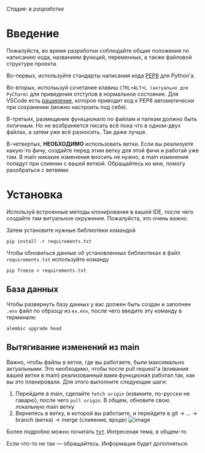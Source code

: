 _Стадия: в разработке_
# Введение
Пожалуйста, во время разработки соблюдайте общие положения по написанию кода, названиям функций, переменных, а также файловой структуре проекта.

Во-первых, используйте стандарты написания кода [PEP8](https://pythonworld.ru/osnovy/pep-8-rukovodstvo-po-napisaniyu-koda-na-python.html) для Python'а.

Во-вторых, исполььзуй сочетание клавиш `CTRL+ALT+L (актуально для PyCharm)` для приведения отступов в нормальное состояние. 
Для VSCode есть [раширение](https://marketplace.visualstudio.com/items?itemName=ms-python.autopep8), которое приводит код к PEP8 автоматически при сохранении (можно настроить под себя).

В-третьих, размещение функционало по файлам и папкам должно быть логичным. Но не возбраняется писать всё пока что в одном-двух файлах, а затем уже всё разносить. Так даже лучше.

В-четвертых, **НЕОБХОДИМО** использовать ветки. Если вы реализуете какую-то фичу, создайте перед этим ветку для этой фичи и работай уже там.
В main никакие изменения вносить не нужно, в main изменения попадут при слиянии с вашей веткой. Обращайтесь ко мне, помогу разобраться с ветвями.
# Установка
Используй встроенные методы клонирования в вашей IDE, после чего создайте там витуальное окружение. Пожалуйста, это очень важно.

Затем установите нужные библиотеки командой
```
pip install -r requirements.txt
```
Чтобы обновиться данные об установленных библиотеках в файл `requirements.txt` используйте команду
```
pip freeze > requirements.txt
```
## База данных
Чтобы развернуть базу данных у вас должен быть создан и заполнен `.env` файл по образцу из `ex.env`, после чего введите эту команду в терминале:
```
alembic upgrade head
```
## Вытягивание изменений из main
Важно, чтобы файлы в ветке, где вы работаете, были максимально актуальными. Это необходимо, чтобы после pull request'а (вливания вашей ветки в main) реализованный вами функционал работал так, как вы это планировали.
Для этого выполните следующие шаги:
1. Перейдите в main, сделайте `fetch origin` (извините, по-русски не гаварю), после чего `pull origin`. В общем, обновите свою локальную main ветку
2. Вернитесь в ветку, в которой вы работаете, и перейдите в git -> ... -> branch (ветка) -> merge (слияение, вроде)
![image](https://github.com/Coalitio-Inc-HQ/message-hub/assets/123343007/be2eb039-f925-471a-acde-8f7af7486f6f)

Более подробно можно почитать [тут](https://git-scm.com/book/ru/v2/%D0%92%D0%B5%D1%82%D0%B2%D0%BB%D0%B5%D0%BD%D0%B8%D0%B5-%D0%B2-Git-%D0%9E%D1%81%D0%BD%D0%BE%D0%B2%D1%8B-%D0%B2%D0%B5%D1%82%D0%B2%D0%BB%D0%B5%D0%BD%D0%B8%D1%8F-%D0%B8-%D1%81%D0%BB%D0%B8%D1%8F%D0%BD%D0%B8%D1%8F). Интресеная тема, в общем-то


Если что-то не так — обращайтесь. Информация будет дополняться.
